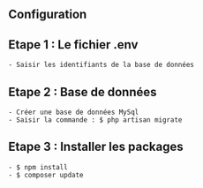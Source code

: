 ## Configuration

## Etape 1 : Le fichier .env
    - Saisir les identifiants de la base de données

 
 
## Etape 2 : Base de données
    - Créer une base de données MySql 
    - Saisir la commande : $ php artisan migrate


## Etape 3 : Installer les packages 
    - $ npm install
    - $ composer update